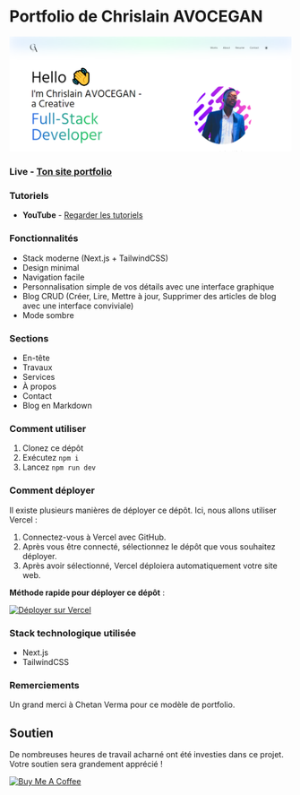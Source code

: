 # Portfolio de Chrislain AVOCEGAN

![thumbnail](https://github.com/RootCode2024/portfolio/blob/main/public/images/portfolio.png)

### Live - [Ton site portfolio](https://chrislainavocegan.site)

### Tutoriels

- **YouTube** - [Regarder les tutoriels](https://www.youtube.com)

### Fonctionnalités

- Stack moderne (Next.js + TailwindCSS)
- Design minimal
- Navigation facile
- Personnalisation simple de vos détails avec une interface graphique
- Blog CRUD (Créer, Lire, Mettre à jour, Supprimer des articles de blog avec une interface conviviale)
- Mode sombre

### Sections

- En-tête
- Travaux
- Services
- À propos
- Contact
- Blog en Markdown

### Comment utiliser

1. Clonez ce dépôt
2. Exécutez `npm i`
3. Lancez `npm run dev`

### Comment déployer

Il existe plusieurs manières de déployer ce dépôt. Ici, nous allons utiliser Vercel :

1. Connectez-vous à Vercel avec GitHub.
2. Après vous être connecté, sélectionnez le dépôt que vous souhaitez déployer.
3. Après avoir sélectionné, Vercel déploiera automatiquement votre site web.

**Méthode rapide pour déployer ce dépôt** :

[![Déployer sur Vercel](https://vercel.com/button)](https://vercel.com/import/gh/chetanverma16/react-portfolio-template)

### Stack technologique utilisée

- Next.js
- TailwindCSS

### Remerciements

Un grand merci à Chetan Verma pour ce modèle de portfolio.


## Soutien

De nombreuses heures de travail acharné ont été investies dans ce projet. Votre soutien sera grandement apprécié !

[![Buy Me A Coffee](https://www.buymeacoffee.com/assets/img/custom_images/orange_img.png)](https://www.buymeacoffee.com/chrislainavocegan)
